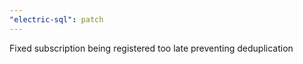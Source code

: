 ```yaml
---
"electric-sql": patch
---
```


Fixed subscription being registered too late preventing deduplication
